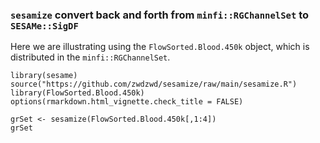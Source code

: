 ### `sesamize` convert back and forth from `minfi::RGChannelSet` to `SESAMe::SigDF`

Here we are illustrating using the `FlowSorted.Blood.450k` object, which is 
distributed in the `minfi::RGChannelSet`.
```{r message=FALSE, eval=FALSE}
library(sesame)
source("https://github.com/zwdzwd/sesamize/raw/main/sesamize.R")
library(FlowSorted.Blood.450k)
options(rmarkdown.html_vignette.check_title = FALSE)

grSet <- sesamize(FlowSorted.Blood.450k[,1:4])
grSet
```
